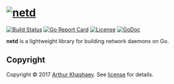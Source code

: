 # [![netd][netd-logo]][netd]

[![Build Status][travis-badge]][travis-url]
[![Go Report Card][go-report-badge]][go-report-url]
[![License][license-badge]][license]
[![GoDoc][doc-badge]][doc-url]

**netd** is a lightweight library for building network daemons on Go.

## Copyright

Copyright © 2017 [Arthur Khashaev]. See [license] for details.

[Arthur Khashaev]: https://khashaev.ru
[netd]: https://github.com/Invizory/netd
[netd-logo]: https://khashaev.ru/static/netd.svg
[license]: LICENSE.txt

[travis-url]: https://travis-ci.org/Invizory/netd
[travis-badge]: https://travis-ci.org/Invizory/netd.svg?branch=master
[go-report-url]: https://goreportcard.com/report/github.com/Invizory/netd
[go-report-badge]: https://goreportcard.com/badge/github.com/Invizory/netd
[doc-url]: https://godoc.org/github.com/Invizory/netd
[doc-badge]: https://godoc.org/github.com/Invizory/netd?status.svg
[license-badge]: https://img.shields.io/badge/license-MIT-green.svg
